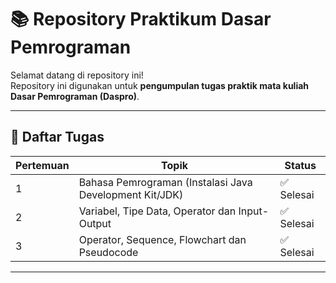 # 📚 Repository Praktikum Dasar Pemrograman

Selamat datang di repository ini!  
Repository ini digunakan untuk **pengumpulan tugas praktik mata kuliah Dasar Pemrograman (Daspro)**.

---

## 📝 Daftar Tugas
| Pertemuan | Topik                                                                | Status     |
|-----------|----------------------------------------------------------------------|------------|
| 1         | Bahasa Pemrograman (Instalasi Java Development Kit/JDK)              | ✅ Selesai |
| 2         | Variabel, Tipe Data, Operator dan Input-Output                       | ✅ Selesai |
| 3         | Operator, Sequence, Flowchart dan Pseudocode                         | ✅ Selesai |

---